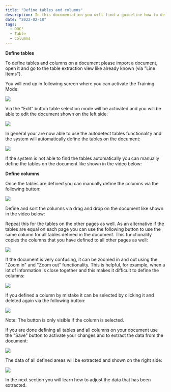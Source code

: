 ```yaml
---
title: "Define tables and columns"
description: In this documentation you will find a guideline how to define tables and columns on a document via the table extraction view by activating the Training Mode.
date: "2022-02-18"
tags:
  - DOC²
  - Table
  - Columns
---
```


**Define tables**

To define tables and columns on a document please import a document, open it and go to the table extraction view like already known (via "Line Items").

You will end up in following screen where you can activate the Training Mode:

![](/_images/doc2/image-1024x453.png)

Via the "Edit" button table selection mode will be activated and you will be able to edit the document shown on the left side:

![](/_images/doc2/image-1-1024x170.png)

In general your are now able to use the autodetect tables functionality and the system will automatically define the tables on the document:

![](/_images/doc2/image-2-1024x112.png)

If the system is not able to find the tables automatically you can manually define the tables on the document like shown in the video below:

**Define columns**

Once the tables are defined you can manually define the columns via the following button:

![](/_images/doc2/image-4-1024x147.png)

Define and sort the columns via drag and drop on the document like shown in the video below:

Repeat this for the tables on the other pages as well. As an alternative if the tables are equal on each page you can use the following button to use the same column for all tables defined in the document. This functionality copies the columns that you have defined to all other pages as well:

![](/_images/doc2/image-5-1024x103.png)

If the document is very confusing, it can be zoomed in and out using the "Zoom in" and "Zoom out" functionality. This is helpful, for example, when a lot of information is close together and this makes it difficult to define the columns:

![](/_images/doc2/image-10.png)

If you defined a column by mistake it can be selected by clicking it and deleted again via the following button:

![](/_images/doc2/image-11.png)

Note: The button is only visible if the column is selected.

If you are done defining all tables and all columns on your document use the "Save" button to activate your changes and to extract the data from the document:

![](/_images/doc2/image-6-1024x202.png)

The data of all defined areas will be extracted and shown on the right side:

![](/_images/doc2/image-7-1024x364.png)

In the next section you will learn how to adjust the data that has been extracted.
